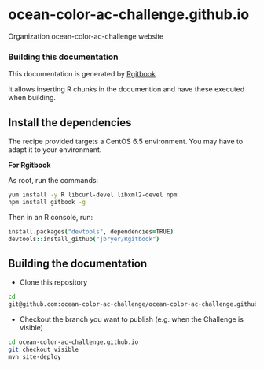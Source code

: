 # ocean-color-ac-challenge.github.io

Organization ocean-color-ac-challenge website

### Building this documentation

This documentation is generated by [Rgitbook](http://jason.bryer.org/Rgitbook/).

It allows inserting R chunks in the documention and have these executed when building. 

## Install the dependencies

The recipe provided targets a CentOS 6.5 environment. You may have to adapt it to your environment.

**For Rgitbook** 

As root, run the commands: 

```bash
yum install -y R libcurl-devel libxml2-devel npm
npm install gitbook -g
```

Then in an R console, run:

```coffee
install.packages("devtools", dependencies=TRUE)
devtools::install_github("jbryer/Rgitbook")
```

## Building the documentation

* Clone this repository

```bash
cd
git@github.com:ocean-color-ac-challenge/ocean-color-ac-challenge.github.io.git
```

* Checkout the branch you want to publish (e.g. when the Challenge is visible)

```bash
cd ocean-color-ac-challenge.github.io
git checkout visible
mvn site-deploy
```
